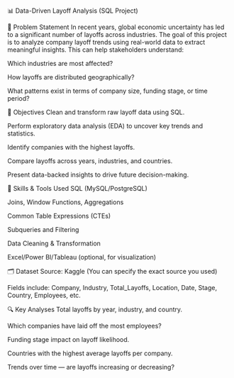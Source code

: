 📊 Data-Driven Layoff Analysis (SQL Project)


🧩 Problem Statement
In recent years, global economic uncertainty has led to a significant number of layoffs across industries. The goal of this project is to analyze company layoff trends using real-world data to extract meaningful insights. This can help stakeholders understand:

Which industries are most affected?

How layoffs are distributed geographically?

What patterns exist in terms of company size, funding stage, or time period?



🎯 Objectives
Clean and transform raw layoff data using SQL.

Perform exploratory data analysis (EDA) to uncover key trends and statistics.

Identify companies with the highest layoffs.

Compare layoffs across years, industries, and countries.

Present data-backed insights to drive future decision-making.



🧠 Skills & Tools Used
SQL (MySQL/PostgreSQL)

Joins, Window Functions, Aggregations

Common Table Expressions (CTEs)

Subqueries and Filtering

Data Cleaning & Transformation

Excel/Power BI/Tableau (optional, for visualization)


🗂️ Dataset
Source:  Kaggle (You can specify the exact source you used)

Fields include: Company, Industry, Total_Layoffs, Location, Date, Stage, Country, Employees, etc.

🔍 Key Analyses
Total layoffs by year, industry, and country.

Which companies have laid off the most employees?

Funding stage impact on layoff likelihood.

Countries with the highest average layoffs per company.

Trends over time — are layoffs increasing or decreasing?

